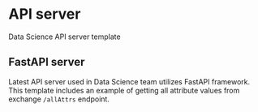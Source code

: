 # API server

Data Science API server template

## FastAPI server

Latest API server used in Data Science team utilizes FastAPI framework. This template includes an example of getting all attribute values from exchange `/allAttrs` endpoint.

